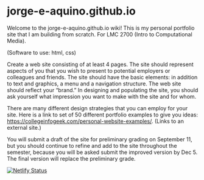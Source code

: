 # jorge-e-aquino.github.io

Welcome to the jorge-e-aquino.github.io wiki!
This is my personal portfolio site that I am building from scratch.
For LMC 2700 (Intro to Computational Media).

(Software to use: html, css)

Create a web site consisting of at least 4 pages. The site should represent aspects of you that you wish to present to potential employers or colleagues and friends. The site should have the basic elements: in addition to text and graphics, a menu and a navigation structure. The web site should reflect your “brand.” In designing and populating the site, you should ask yourself what impression you want to make with the site and for whom.

There are many different design strategies that you can employ for your site. Here is a link to set of 50 different portfolio examples to give you ideas: https://collegeinfogeek.com/personal-website-examples/. (Links to an external site.)

You will submit a draft of the site for preliminary grading on September 11, but you should continue to refine and add to the site throughout the semester, because you will be asked submit the improved version by Dec 5. The final version will replace the preliminary grade.

[![Netlify Status](https://api.netlify.com/api/v1/badges/28f9ec8e-5647-4e5a-8ee1-a2601183e6d4/deploy-status)](https://app.netlify.com/sites/aquinodesign/deploys)